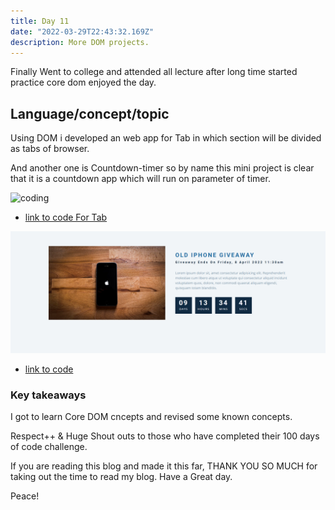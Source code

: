 ```yaml
---
title: Day 11
date: "2022-03-29T22:43:32.169Z"
description: More DOM projects.
---
```


Finally Went to college and attended all lecture after long time started practice core dom enjoyed the day.



## Language/concept/topic

Using DOM i developed an web app for Tab in which section will be divided as tabs of browser.

And another one is Countdown-timer so by name this mini project is clear that it is a countdown app which will run on parameter of timer.

![coding](./webdev.png)

- [link to code For Tab](https://github.com/jay-2000/jsMiniProjects/tree/main/tabs)

![coding](./timer.png)

- [link to code](https://github.com/jay-2000/jsMiniProjects/tree/main/countdown-timer)

### Key takeaways

I got to learn Core DOM cncepts and revised some known concepts.




Respect++ & Huge Shout outs to those who have completed their 100 days of code challenge.

If you are reading this blog and made it this far, THANK YOU SO MUCH for taking out the time to read my blog. Have a Great day.

Peace!